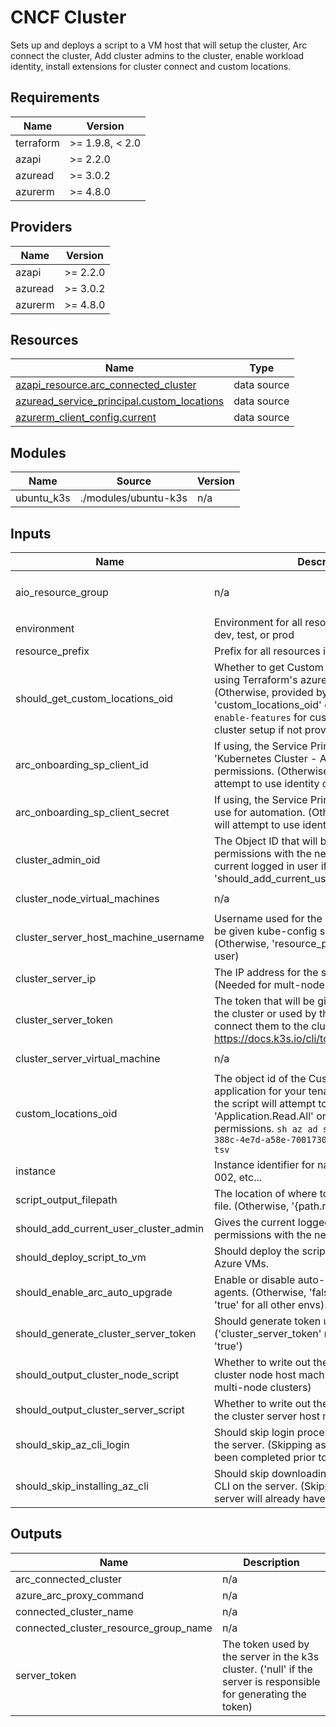 <!-- BEGIN_TF_DOCS -->
<!-- markdown-table-prettify-ignore-start -->
# CNCF Cluster

Sets up and deploys a script to a VM host that will setup the cluster,
Arc connect the cluster, Add cluster admins to the cluster, enable workload identity,
install extensions for cluster connect and custom locations.

## Requirements

| Name | Version |
|------|---------|
| terraform | >= 1.9.8, < 2.0 |
| azapi | >= 2.2.0 |
| azuread | >= 3.0.2 |
| azurerm | >= 4.8.0 |

## Providers

| Name | Version |
|------|---------|
| azapi | >= 2.2.0 |
| azuread | >= 3.0.2 |
| azurerm | >= 4.8.0 |

## Resources

| Name | Type |
|------|------|
| [azapi_resource.arc_connected_cluster](https://registry.terraform.io/providers/Azure/azapi/latest/docs/data-sources/resource) | data source |
| [azuread_service_principal.custom_locations](https://registry.terraform.io/providers/hashicorp/azuread/latest/docs/data-sources/service_principal) | data source |
| [azurerm_client_config.current](https://registry.terraform.io/providers/hashicorp/azurerm/latest/docs/data-sources/client_config) | data source |

## Modules

| Name | Source | Version |
|------|--------|---------|
| ubuntu\_k3s | ./modules/ubuntu-k3s | n/a |

## Inputs

| Name | Description | Type | Default | Required |
|------|-------------|------|---------|:--------:|
| aio\_resource\_group | n/a | ```object({ name = string id = optional(string) })``` | n/a | yes |
| environment | Environment for all resources in this module: dev, test, or prod | `string` | n/a | yes |
| resource\_prefix | Prefix for all resources in this module | `string` | n/a | yes |
| should\_get\_custom\_locations\_oid | Whether to get Custom Locations Object ID using Terraform's azuread provider. (Otherwise, provided by 'custom\_locations\_oid' or `az connectedk8s enable-features` for custom-locations on cluster setup if not provided.) | `bool` | n/a | yes |
| arc\_onboarding\_sp\_client\_id | If using, the Service Principal Client ID with 'Kubernetes Cluster - Azure Arc Onboarding' permissions. (Otherwise, not used and will attempt to use identity of the host) | `string` | `null` | no |
| arc\_onboarding\_sp\_client\_secret | If using, the Service Principal Client Secret to use for automation. (Otherwise, not used and will attempt to use identity of the host) | `string` | `null` | no |
| cluster\_admin\_oid | The Object ID that will be given cluster-admin permissions with the new cluster. (Otherwise, current logged in user if 'should\_add\_current\_user\_cluster\_admin=true') | `string` | `null` | no |
| cluster\_node\_virtual\_machines | n/a | ```list(object({ id = string }))``` | `null` | no |
| cluster\_server\_host\_machine\_username | Username used for the host machines that will be given kube-config settings on setup. (Otherwise, 'resource\_prefix' if it exists as a user) | `string` | `null` | no |
| cluster\_server\_ip | The IP address for the server for the cluster. (Needed for mult-node cluster) | `string` | `null` | no |
| cluster\_server\_token | The token that will be given to the server for the cluster or used by the agent nodes to connect them to the cluster. (ex. <https://docs.k3s.io/cli/token>) | `string` | `null` | no |
| cluster\_server\_virtual\_machine | n/a | ```object({ id = string })``` | `null` | no |
| custom\_locations\_oid | The object id of the Custom Locations Entra ID application for your tenant. If none is provided, the script will attempt to retrieve this requiring 'Application.Read.All' or 'Directory.Read.All' permissions. ```sh az ad sp show --id bc313c14-388c-4e7d-a58e-70017303ee3b --query id -o tsv``` | `string` | `null` | no |
| instance | Instance identifier for naming resources: 001, 002, etc... | `string` | `"001"` | no |
| script\_output\_filepath | The location of where to write out the script file. (Otherwise, '{path.root}/out') | `string` | `null` | no |
| should\_add\_current\_user\_cluster\_admin | Gives the current logged in user cluster-admin permissions with the new cluster. | `bool` | `true` | no |
| should\_deploy\_script\_to\_vm | Should deploy the scripts to the provided Azure VMs. | `bool` | `true` | no |
| should\_enable\_arc\_auto\_upgrade | Enable or disable auto-upgrades of Arc agents. (Otherwise, 'false' for 'env=prod' else 'true' for all other envs). | `bool` | `null` | no |
| should\_generate\_cluster\_server\_token | Should generate token used by the server. ('cluster\_server\_token' must be null if this is 'true') | `bool` | `false` | no |
| should\_output\_cluster\_node\_script | Whether to write out the script for setting up cluster node host machines. (Needed for multi-node clusters) | `bool` | `false` | no |
| should\_output\_cluster\_server\_script | Whether to write out the script for setting up the cluster server host machine. | `bool` | `false` | no |
| should\_skip\_az\_cli\_login | Should skip login process with Azure CLI on the server. (Skipping assumes 'az login' has been completed prior to script execution) | `bool` | `false` | no |
| should\_skip\_installing\_az\_cli | Should skip downloading and installing Azure CLI on the server. (Skipping assumes the server will already have the Azure CLI) | `bool` | `false` | no |

## Outputs

| Name | Description |
|------|-------------|
| arc\_connected\_cluster | n/a |
| azure\_arc\_proxy\_command | n/a |
| connected\_cluster\_name | n/a |
| connected\_cluster\_resource\_group\_name | n/a |
| server\_token | The token used by the server in the k3s cluster. ('null' if the server is responsible for generating the token) |
<!-- markdown-table-prettify-ignore-end -->
<!-- END_TF_DOCS -->
